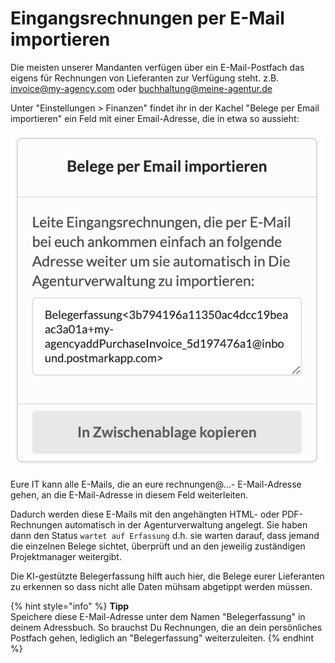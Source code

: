 # Eingangsrechnungen per E-Mail importieren

Die meisten unserer Mandanten verfügen über ein E-Mail-Postfach das eigens für Rechnungen von Lieferanten zur Verfügung steht. z.B. invoice@my-agency.com oder buchhaltung@meine-agentur.de

Unter "Einstellungen &gt; Finanzen" findet ihr in der Kachel "Belege per Email importieren" ein Feld mit einer Email-Adresse, die in etwa so aussieht:

![](../../.gitbook/assets/bildschirmfoto-2021-01-06-um-11.50.49.png)

Eure IT kann alle E-Mails, die an eure rechnungen@...- E-Mail-Adresse gehen, an die E-Mail-Adresse in diesem Feld weiterleiten.

Dadurch werden diese E-Mails mit den angehängten HTML- oder PDF-Rechnungen automatisch in der Agenturverwaltung angelegt. Sie haben dann den Status `wartet auf Erfassung` d.h. sie warten darauf, dass jemand die einzelnen Belege sichtet, überprüft und an den jeweilig zuständigen Projektmanager weitergibt.

Die KI-gestützte Belegerfassung hilft auch hier, die Belege eurer Lieferanten zu erkennen so dass nicht alle Daten mühsam abgetippt werden müssen.

{% hint style="info" %}
**Tipp**  
Speichere diese E-Mail-Adresse unter dem Namen "Belegerfassung" in deinem Adressbuch. So brauchst Du Rechnungen, die an dein persönliches Postfach gehen, lediglich an "Belegerfassung" weiterzuleiten.
{% endhint %}


